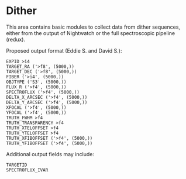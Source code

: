 # Dither

This area contains basic modules to collect data from dither sequences, either
from the output of Nightwatch or the full spectroscopic pipeline (redux).

Proposed output format (Eddie S. and David S.):

    EXPID >i4
    TARGET_RA ('>f8', (5000,))
    TARGET_DEC ('>f8', (5000,))
    FIBER ('>i4', (5000,))
    OBJTYPE ('S3', (5000,))
    FLUX_R ('>f4', (5000,))
    SPECTROFLUX ('>f4', (5000,))
    DELTA_X_ARCSEC ('>f4', (5000,))
    DELTA_Y_ARCSEC ('>f4', (5000,))
    XFOCAL ('>f4', (5000,))
    YFOCAL ('>f4', (5000,))
    TRUTH_FWHM >f4
    TRUTH_TRANSPARENCY >f4
    TRUTH_XTELOFFSET >f4
    TRUTH_YTELOFFSET >f4
    TRUTH_XFIBOFFSET ('>f4', (5000,))
    TRUTH_YFIBOFFSET ('>f4', (5000,))

Additional output fields may include:

    TARGETID
    SPECTROFLUX_IVAR
